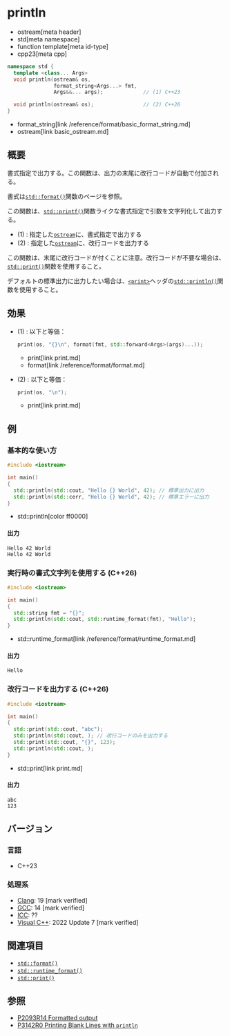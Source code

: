 # println
* ostream[meta header]
* std[meta namespace]
* function template[meta id-type]
* cpp23[meta cpp]

```cpp
namespace std {
  template <class... Args>
  void println(ostream& os,
               format_string<Args...> fmt,
               Args&&... args);             // (1) C++23

  void println(ostream& os);                // (2) C++26
}
```
* format_string[link /reference/format/basic_format_string.md]
* ostream[link basic_ostream.md]

## 概要
書式指定で出力する。この関数は、出力の末尾に改行コードが自動で付加される。

書式は[`std::format()`](/reference/format/format.md)関数のページを参照。

この関数は、[`std::printf()`](/reference/cstdio/printf.md)関数ライクな書式指定で引数を文字列化して出力する。

- (1) : 指定した[`ostream`](basic_ostream.md)に、書式指定で出力する
- (2) : 指定した[`ostream`](basic_ostream.md)に、改行コードを出力する

この関数は、末尾に改行コードが付くことに注意。改行コードが不要な場合は、[`std::print()`](print.md)関数を使用すること。

デフォルトの標準出力に出力したい場合は、[`<print>`](/reference/print.md)ヘッダの[`std::println()`](/reference/print/println.md)関数を使用すること。


## 効果
- (1) : 以下と等価：
    ```cpp
    print(os, "{}\n", format(fmt, std::forward<Args>(args)...));
    ```
    * print[link print.md]
    * format[link /reference/format/format.md]

- (2) : 以下と等価：
    ```cpp
    print(os, "\n");
    ```
    * print[link print.md]


## 例
### 基本的な使い方
```cpp example
#include <iostream>

int main()
{
  std::println(std::cout, "Hello {} World", 42); // 標準出力に出力
  std::println(std::cerr, "Hello {} World", 42); // 標準エラーに出力
}
```
* std::println[color ff0000]

#### 出力
```
Hello 42 World
Hello 42 World
```

### 実行時の書式文字列を使用する (C++26)
```cpp example
#include <iostream>

int main()
{
  std::string fmt = "{}";
  std::println(std::cout, std::runtime_format(fmt), "Hello");
}
```
* std::runtime_format[link /reference/format/runtime_format.md]

#### 出力
```
Hello
```

### 改行コードを出力する (C++26)
```cpp example
#include <iostream>

int main()
{
  std::print(std::cout, "abc");
  std::println(std::cout, ); // 改行コードのみを出力する
  std::print(std::cout, "{}", 123);
  std::println(std::cout, );
}
```
* std::print[link print.md]

#### 出力
```
abc
123
```


## バージョン
### 言語
- C++23

### 処理系
- [Clang](/implementation.md#clang): 19 [mark verified]
- [GCC](/implementation.md#gcc): 14 [mark verified]
- [ICC](/implementation.md#icc): ??
- [Visual C++](/implementation.md#visual_cpp): 2022 Update 7 [mark verified]


## 関連項目
- [`std::format()`](/reference/format/format.md)
- [`std::runtime_format()`](/reference/format/runtime_format.md)
- [`std::print()`](print.md)


## 参照
- [P2093R14 Formatted output](https://www.open-std.org/jtc1/sc22/wg21/docs/papers/2022/p2093r14.html)
- [P3142R0 Printing Blank Lines with `println`](https://open-std.org/jtc1/sc22/wg21/docs/papers/2024/p3142r0.pdf)
